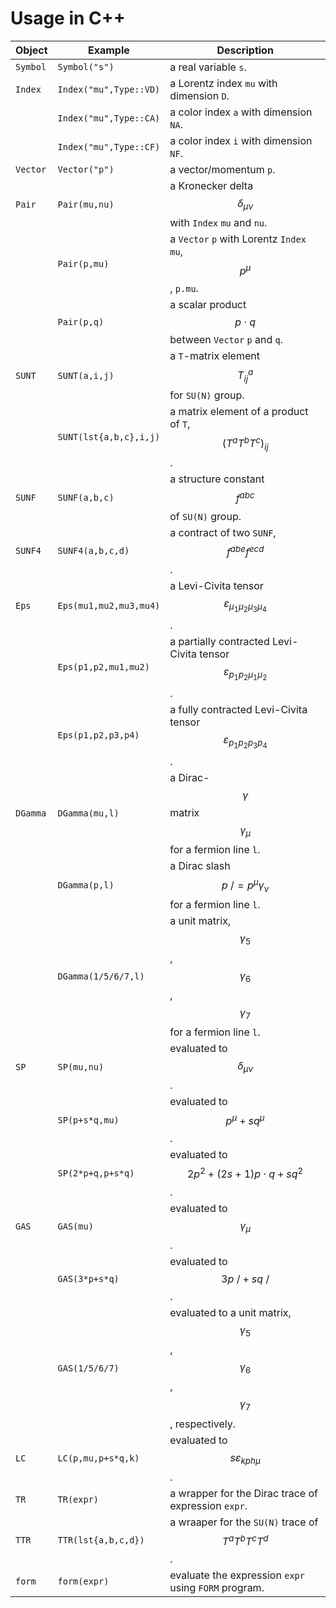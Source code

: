 # Usage in C++

| Object      | Example               | Description                                                  |
| ------------ | ---------------------- | ------------------------------------------------------------ |
| `Symbol`     | `Symbol("s")`          | a real variable `s`.                                         |
| `Index`      | `Index("mu",Type::VD)` | a Lorentz index `mu` with dimension `D`.     |
|              | `Index("mu",Type::CA)` | a color index `a` with dimension `NA`. |
|              | `Index("mu",Type::CF)` | a color index `i` with dimension `NF`. |
| `Vector`     | `Vector("p")`          | a vector/momentum `p`.                           |
| `Pair`       | `Pair(mu,nu)`         | a Kronecker delta $$\delta_{\mu\nu}$$ with `Index` `mu` and `nu`. |
|              | `Pair(p,mu)`           | a `Vector` `p` with Lorentz `Index` `mu`, $$p^\mu$$, `p.mu`. |
|              | `Pair(p,q)`            | a scalar product $$p\cdot q$$ between `Vector`  `p` and `q`. |
| `SUNT`       | `SUNT(a,i,j)`          | a `T`-matrix element $$T^a_{ij}$$ for `SU(N)` group.         |
|              | `SUNT(lst{a,b,c},i,j)` | a matrix element of a product of `T`, $$(T^aT^bT^c)_{ij}$$.  |
| `SUNF`       | `SUNF(a,b,c)`          | a structure constant $$f^{abc}$$ of `SU(N)` group.         |
| `SUNF4`      | `SUNF4(a,b,c,d)`       | a contract of two `SUNF`, $$f^{abe} f^{ecd}$$.              |
| `Eps`        | `Eps(mu1,mu2,mu3,mu4)` | a Levi-Civita tensor $$\varepsilon_{\mu_1\mu_2\mu_3\mu_4}$$. |
|              | `Eps(p1,p2,mu1,mu2)`   | a partially contracted Levi-Civita tensor $$\varepsilon_{p_1p_2\mu_1\mu_2}$$. |
|              | `Eps(p1,p2,p3,p4)`     | a fully contracted Levi-Civita tensor $$\varepsilon_{p_1p_2p_3p_4}$$. |
| `DGamma` | `DGamma(mu,l)` | a Dirac-$$\gamma$$ matrix $$\gamma_\mu$$ for a fermion line `l`. |
|              | `DGamma(p,l)` | a Dirac slash $$p\!\!\!/=p^\mu\gamma_\nu$$ for a fermion line `l`. |
|              | `DGamma(1/5/6/7,l)` | a unit matrix, $$\gamma_5$$, $$\gamma_6$$, $$\gamma_7$$ for a fermion line `l`. |
|`SP`  | `SP(mu,nu)` | evaluated to $$\delta_{\mu\nu}$$. |
| | `SP(p+s*q,mu)` | evaluated to $$p^\mu+sq^\mu$$. |
| | `SP(2*p+q,p+s*q)` | evaluated to $$2p^2+(2s+1)p\cdot q+sq^2$$. |
|`GAS` | `GAS(mu)` | evaluated to $$\gamma_\mu$$. |
| | `GAS(3*p+s*q)` | evaluated to $$3p\!\!\!/+sq\!\!\!/$$. |
| | `GAS(1/5/6/7)` | evaluated to a unit matrix, $$\gamma_5$$, $$\gamma_6$$, $$\gamma_7$$, respectively. |
|`LC` | `LC(p,mu,p+s*q,k)` | evaluated to $$s\varepsilon_{kph\mu}$$. |
|`TR` | `TR(expr)` | a wrapper for the Dirac trace of expression `expr`. |
|`TTR` | `TTR(lst{a,b,c,d})` | a wraaper for the `SU(N)` trace of $$T^aT^bT^cT^d$$. |
| `form` | `form(expr)` | evaluate the expression `expr` using `FORM` program. |


